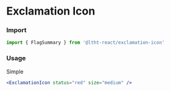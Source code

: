 # Exclamation Icon

<!-- STORY -->

### Import

```js
import { FlagSummary } from '@ltht-react/exclamation-icon'
```

### Usage

Simple

```jsx
<ExclamationIcon status="red" size="medium" />
```

